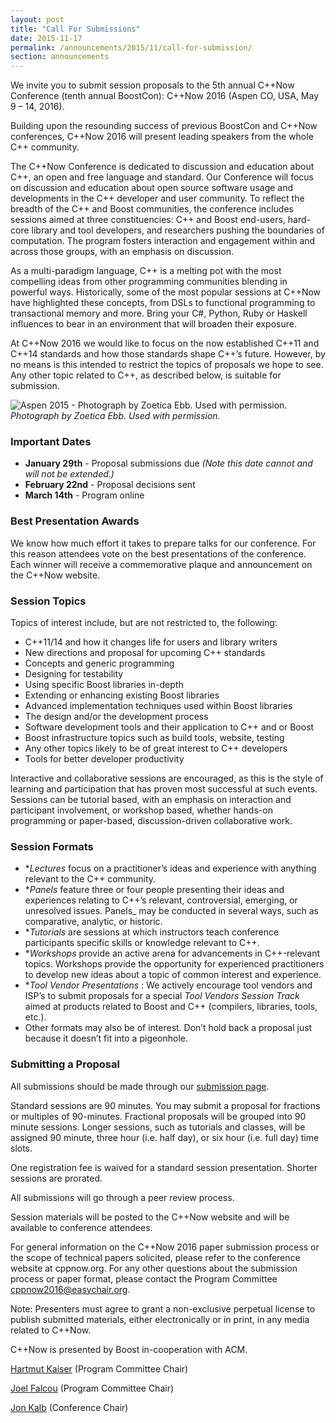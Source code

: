 ```yaml
---
layout: post
title: "Call For Submissions"
date: 2015-11-17
permalink: /announcements/2015/11/call-for-submission/
section: announcements
---
```


We invite you to submit session proposals to the 5th annual C++Now Conference (tenth annual BoostCon): C++Now 2016 (Aspen CO, USA, May 9 – 14, 2016).

Building upon the resounding success of previous BoostCon and C++Now conferences, C++Now 2016 will present leading speakers from the whole C++ community.

<!--break-->

The C++Now Conference is dedicated to discussion and education about C++, an open and free language and standard. Our Conference will focus on discussion and education about open source software usage and developments in the C++ developer and user community. To reflect the breadth of the C++ and Boost communities, the conference includes sessions aimed at three constituencies: C++ and Boost end-users, hard-core library and tool developers, and researchers pushing the boundaries of computation. The program fosters interaction and engagement within and across those groups, with an emphasis on discussion.

As a multi-paradigm language, C++ is a melting pot with the most compelling ideas from other programming communities blending in powerful ways. Historically, some of the most popular sessions at C++Now have highlighted these concepts, from DSLs to functional programming to transactional memory and more. Bring your C#, Python, Ruby or Haskell influences to bear in an environment that will broaden their exposure.

At C++Now 2016 we would like to focus on the now established C++11 and C++14 standards and how those standards shape C++’s future. However, by no means is this intended to restrict the topics of proposals we hope to see. Any other topic related to C++, as described below, is suitable for submission.

![Aspen 2015 - Photograph by Zoetica Ebb. Used with permission.](/assets/img/posts/2015/Aspen2015ByZoeticaEbb.jpg "Aspen 2015 - Photograph by Zoetica Ebb. Used with permission.")
<br>
*Photograph by Zoetica Ebb. Used with permission.*

### Important Dates

* **January 29th** - Proposal submissions due *(Note this date cannot and will not be extended.)*
* **February 22nd** - Proposal decisions sent
* **March 14th** - Program online


### Best Presentation Awards

We know how much effort it takes to prepare talks for our conference. For this reason attendees vote on the best presentations of the conference. Each winner will receive a commemorative plaque and announcement on the C++Now website.


### Session Topics

Topics of interest include, but are not restricted to, the following:

* C++11/14 and how it changes life for users and library writers 
* New directions and proposal for upcoming C++ standards 
* Concepts and generic programming 
* Designing for testability 
* Using specific Boost libraries in-depth 
* Extending or enhancing existing Boost libraries 
* Advanced implementation techniques used within Boost libraries 
* The design and/or the development process 
* Software development tools and their application to C++ and or Boost 
* Boost infrastructure topics such as build tools, website, testing 
* Any other topics likely to be of great interest to C++ developers 
* Tools for better developer productivity

Interactive and collaborative sessions are encouraged, as this is the style of learning and participation that has proven most successful at such events. Sessions can be tutorial based, with an emphasis on interaction and participant involvement, or workshop based, whether hands-on programming or paper-based, discussion-driven collaborative work.


### Session Formats

* **Lectures* focus on a practitioner’s ideas and experience with anything relevant to the C++ community.
* **Panels* feature three or four people presenting their ideas and experiences relating to C++’s relevant, controversial, emerging, or unresolved issues. Panels_ may be conducted in several ways, such as comparative, analytic, or historic.
* **Tutorials* are sessions at which instructors teach conference participants specific skills or knowledge relevant to C++.
* **Workshops* provide an active arena for advancements in C++-relevant topics. Workshops provide the opportunity for experienced practitioners to develop new ideas about a topic of common interest and experience.
* **Tool Vendor Presentations* : We actively encourage tool vendors and ISP’s to submit proposals for a special _Tool Vendors Session Track_ aimed at products related to Boost and C++ (compilers, libraries, tools, etc.).
* Other formats may also be of interest. Don’t hold back a proposal just because it doesn’t fit into a pigeonhole.


### Submitting a Proposal

All submissions should be made through our [submission page](/submission/).

Standard sessions are 90 minutes. You may submit a proposal for fractions or multiples of 90-minutes. Fractional proposals will be grouped into 90 minute sessions. Longer sessions, such as tutorials and classes, will be assigned 90 minute, three hour (i.e. half day), or six hour (i.e. full day) time slots.

One registration fee is waived for a standard session presentation. Shorter sessions are prorated.

All submissions will go through a peer review process.

Session materials will be posted to the C++Now website and will be available to conference attendees.

For general information on the C++Now 2016 paper submission process or the scope of technical papers solicited, please refer to the conference website at cppnow.org. For any other questions about the submission process or paper format, please contact the Program Committee [cppnow2016@easychair.org](mailto:cppnow2016@easychair.org).

Note: Presenters must agree to grant a non-exclusive perpetual license to publish submitted materials, either electronically or in print, in any media related to C++Now.

C++Now is presented by Boost in-cooperation with ACM.

[Hartmut Kaiser](mailto:hartmut.kaiser@gmail.com) (Program Committee Chair)

[Joel Falcou](mailto:joel.falcou@lri.fr) (Program Committee Chair)

[Jon Kalb](mailto:jonkalb@boost.org) (Conference Chair)
